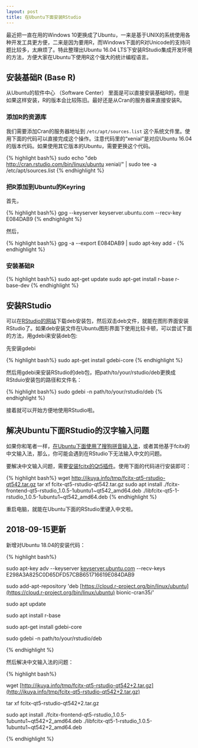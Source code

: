 ```yaml
---
layout: post
title: 在Ubuntu下面安装RStudio
---
```


最近把一直在用的Windows 10更换成了Ubuntu，一来是基于UNIX的系统使用各种开发工具更方便，二来是因为要用R，而Windows下面的R对Unicode的支持问题比较多，太麻烦了。特此整理出Ubuntu 16.04 LTS下安装RStudio集成开发环境的方法，方便大家在Ubuntu下使用R这个强大的统计编程语言。

## 安装基础R (Base R)

从Ubuntu的软件中心 （Software Center） 里面是可以直接安装基础R的，但是如果这样安装，R的版本会比较陈旧。最好还是从Cran的服务器来直接安装R。

### 添加R的资源库

我们需要添加Cran的服务器地址到 `/etc/apt/sources.list` 这个系统文件里。使用下面的代码可以直接完成这个操作。注意代码里的“xenial”是对应Ubuntu 16.04的版本代码。如果使用其它版本的Ubuntu，需要更换这个代码。

{% highlight bash%}
sudo echo "deb http://cran.rstudio.com/bin/linux/ubuntu xenial/" | sudo tee -a /etc/apt/sources.list
{% endhighlight %}

### 把R添加到Ubuntu的Keyring

首先，

{% highlight bash%}
gpg --keyserver keyserver.ubuntu.com --recv-key E084DAB9
{% endhighlight %}

然后，

{% highlight bash%}
gpg -a --export E084DAB9 | sudo apt-key add -
{% endhighlight %}

### 安装基础R

{% highlight bash%}
sudo apt-get update
sudo apt-get install r-base r-base-dev
{% endhighlight %}

## 安装RStudio

可以在[RStudio的网站](https://www.rstudio.com/)下载deb安装包，然后双击deb文件，就能在图形界面安装RStudio了。如果deb安装文件在Ubuntu图形界面下使用比较卡顿，可以尝试下面的方法，用gdebi来安装deb包:

先安装gdebi

{% highlight bash%}
sudo apt-get install gdebi-core
{% endhighlight %}

然后用gdebi来安装RStudio的deb包，把path/to/your/rstudio/deb更换成RStduio安装包的路径和文件名：

{% highlight bash%}
sudo gdebi -n path/to/your/rstudio/deb
{% endhighlight %}

接着就可以开始方便地使用RStudio啦。

## 解决Ubuntu下面RStudio的汉字输入问题

如果你和笔者一样，[在Ubuntu下面使用了搜狗拼音输入法](https://pinyin.sogou.com/linux/)，或者其他基于fcitx的中文输入法，那么，你可能会遇到在RStudio下无法输入中文的问题。

要解决中文输入问题，需要[安装fcitx的Qt5插件](https://github.com/fcitx/fcitx-qt5)。使用下面的代码进行安装即可：

{% highlight bash%}
wget http://ikuya.info/tmp/fcitx-qt5-rstudio-qt542.tar.gz
tar xf fcitx-qt5-rstudio-qt542.tar.gz
sudo apt install ./fcitx-frontend-qt5-rstudio_1.0.5-1ubuntu1~qt542_amd64.deb ./libfcitx-qt5-1-rstudio_1.0.5-1ubuntu1~qt542_amd64.deb
{% endhighlight %}

重启电脑，就能在Ubuntu下面的RStudio里键入中文啦。



## 2018-09-15更新

新增对Ubuntu 18.04的安装代码：

{% highlight bash%}

sudo apt-key adv --keyserver [keyserver.ubuntu.com](http://keyserver.ubuntu.com/) --recv-keys E298A3A825C0D65DFD57CBB651716619E084DAB9

sudo add-apt-repository 'deb [https://cloud.r-project.org/bin/linux/ubuntu](https://cloud.r-project.org/bin/linux/ubuntu) bionic-cran35/'

sudo apt update

sudo apt install r-base

sudo apt-get install gdebi-core

sudo gdebi -n path/to/your/rstudio/deb

{% endhighlight %}

然后解决中文输入法的问题：

{% highlight bash%}

wget [http://ikuya.info/tmp/fcitx-qt5-rstudio-qt542+2.tar.gz](http://ikuya.info/tmp/fcitx-qt5-rstudio-qt542+2.tar.gz)

tar xf fcitx-qt5-rstudio-qt542+2.tar.gz

sudo apt install ./fcitx-frontend-qt5-rstudio\_1.0.5-1ubuntu1~qt542+2\_amd64.deb ./libfcitx-qt5-1-rstudio\_1.0.5-1ubuntu1~qt542+2\_amd64.deb

{% endhighlight %}
